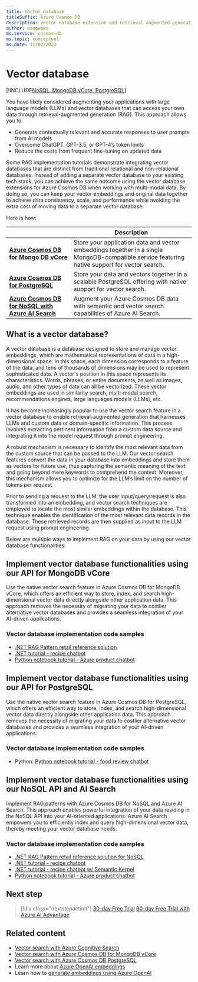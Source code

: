 ```yaml
---
title: Vector database
titleSuffix: Azure Cosmos DB
description: Vector database extension and retrieval augmented generation (RAG) implementation.
author: wangwmwx
ms.service: cosmos-db
ms.topic: conceptual
ms.date: 11/02/2023
---
```


# Vector database

[!INCLUDE[NoSQL, MongoDB vCore, PostgreSQL](includes/appliesto-nosql-mongodbvcore-postgresql.md)]

You have likely considered augmenting your applications with large language models (LLMs) and vector databases that can access your own data through retrieval-augmented generation (RAG). This approach allows you to

- Generate contextually relevant and accurate responses to user prompts from AI models
- Overcome ChatGPT, GPT-3.5, or GPT-4’s token limits
- Reduce the costs from frequent fine-tuning on updated data

Some RAG implementation tutorials demonstrate integrating vector databases that are distinct from traditional relational and non-relational databases. Instead of adding a separate vector database to your existing tech stack, you can achieve the same outcome using the vector database extensions for Azure Cosmos DB when working with multi-modal data. By doing so, you can keep your vector embeddings and original data together to achieve data consistency, scale, and performance while avoiding the extra cost of moving data to a separate vector database. 

Here is how:

| | Description |
| --- | --- |
| **[Azure Cosmos DB for Mongo DB vCore](#implement-vector-database-functionalities-using-our-api-for-mongodb-vcore)** | Store your application data and vector embeddings together in a single MongoDB-compatible service featuring native support for vector search. |
| **[Azure Cosmos DB for PostgreSQL](#implement-vector-database-functionalities-using-our-api-for-postgresql)** | Store your data and vectors together in a scalable PostgreSQL offering with native support for vector search. |
| **[Azure Cosmos DB for NoSQL with Azure AI Search](#implement-vector-database-functionalities-using-our-nosql-api-and-ai-search)** | Augment your Azure Cosmos DB data with semantic and vector search capabilities of Azure AI Search. |

## What is a vector database?

A vector database is a database designed to store and manage vector embeddings, which are mathematical representations of data in a high-dimensional space. In this space, each dimension corresponds to a feature of the data, and tens of thousands of dimensions may be used to represent sophisticated data. A vector's position in this space represents its characteristics. Words, phrases, or entire documents, as well as images, audio, and other types of data can all be vectorized. These vector embeddings are used in similarity search, multi-modal search, recommendations engines, large languages models (LLMs), etc.

It has become increasingly popular to use the vector search feature in a vector database to enable retrieval-augmented generation that harnesses LLMs and custom data or domain-specific information. This process involves extracting pertinent information from a custom data source and integrating it into the model request through prompt engineering.

A robust mechanism is necessary to identify the most relevant data from the custom source that can be passed to the LLM. Our vector search features convert the data in your database into embeddings and store them as vectors for future use, thus capturing the semantic meaning of the text and going beyond mere keywords to comprehend the context. Moreover, this mechanism allows you to optimize for the LLM’s limit on the number of tokens per request.

Prior to sending a request to the LLM, the user input/query/request is also transformed into an embedding, and vector search techniques are employed to locate the most similar embeddings within the database. This technique enables the identification of the most relevant data records in the database. These retrieved records are then supplied as input to the LLM request using prompt engineering.

Below are multiple ways to implement RAG on your data by using our vector database functionalities.

## Implement vector database functionalities using our API for MongoDB vCore

Use the native vector search feature in Azure Cosmos DB for MongoDB vCore, which offers an efficient way to store, index, and search high-dimensional vector data directly alongside other application data. This approach removes the necessity of migrating your data to costlier alternative vector databases and provides a seamless integration of your AI-driven applications.

### Vector database implementation code samples

- [.NET RAG Pattern retail reference solution](https://github.com/Azure/Vector-Search-AI-Assistant-MongoDBvCore)
- [.NET tutorial - recipe chatbot](https://github.com/microsoft/AzureDataRetrievalAugmentedGenerationSamples/tree/main/C%23/CosmosDB-MongoDBvCore)
- [Python notebook tutorial - Azure product chatbot](https://github.com/microsoft/AzureDataRetrievalAugmentedGenerationSamples/tree/main/Python/CosmosDB-MongoDB-vCore)

## Implement vector database functionalities using our API for PostgreSQL

Use the native vector search feature in Azure Cosmos DB for PostgreSQL, which offers an efficient way to store, index, and search high-dimensional vector data directly alongside other application data. This approach removes the necessity of migrating your data to costlier alternative vector databases and provides a seamless integration of your AI-driven applications.

### Vector database implementation code samples

- Python: [Python notebook tutorial - food review chatbot](https://github.com/microsoft/AzureDataRetrievalAugmentedGenerationSamples/tree/main/Python/CosmosDB-PostgreSQL_CognitiveSearch)

## Implement vector database functionalities using our NoSQL API and AI Search

Implement RAG patterns with Azure Cosmos DB for NoSQL and Azure AI Search. This approach enables powerful integration of your data residing in the NoSQL API into your AI-oriented applications. Azure AI Search empowers you to efficiently index and query high-dimensional vector data, thereby meeting your vector database needs.

### Vector database implementation code samples

- [.NET RAG Pattern retail reference solution for NoSQL](https://github.com/Azure/Vector-Search-AI-Assistant-MongoDBvCore)
- [.NET tutorial - recipe chatbot](https://github.com/microsoft/AzureDataRetrievalAugmentedGenerationSamples/tree/main/C%23/CosmosDB-NoSQL_CognitiveSearch)
- [.NET tutorial - recipe chatbot w/ Semantic Kernel](https://github.com/microsoft/AzureDataRetrievalAugmentedGenerationSamples/tree/main/C%23/CosmosDB-NoSQL_CognitiveSearch_SemanticKernel)
- [Python notebook tutorial - Azure product chatbot](https://github.com/microsoft/AzureDataRetrievalAugmentedGenerationSamples/tree/main/Python/CosmosDB-NoSQL_CognitiveSearch)

## Next step

> [!div class="nextstepaction"]
> [30-day Free Trial](https://azure.microsoft.com/try/cosmosdb/)
> [90-day Free Trial with Azure AI Advantage](../ai-advantage.md)

## Related content

- [Vector search with Azure Cognitive Search](../search/vector-search-overview.md)
- [Vector search with Azure Cosmos DB for MongoDB vCore](mongodb/vcore/vector-search.md)
- [Vector search with Azure Cosmos DB PostgreSQL](postgresql/howto-use-pgvector.md)
- Learn more about [Azure OpenAI embeddings](../ai-services/openai/concepts/understand-embeddings.md)
- Learn how to [generate embeddings using Azure OpenAI](../ai-services/openai/tutorials/embeddings.md)
